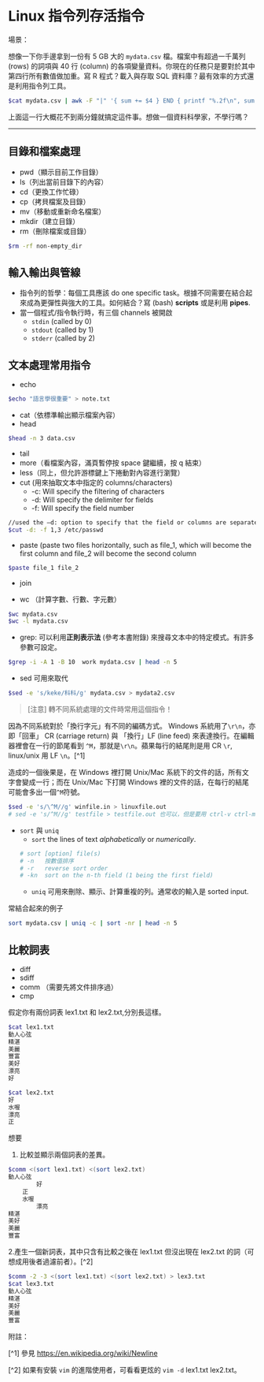 # Linux 指令列存活指令

場景：

想像一下你手邊拿到一份有 5 GB 大的 `mydata.csv` 檔。檔案中有超過一千萬列 (rows) 的詞項與 40 行 (column) 的各項變量資料。你現在的任務只是要對於其中第四行所有數值做加重。寫 R 程式？載入與存取 SQL 資料庫？最有效率的方式還是利用指令列工具。

```bash
$cat mydata.csv | awk -F "|" '{ sum += $4 } END { printf "%.2f\n", sum }'
```
上面這一行大概花不到兩分鐘就搞定這件事。想做一個資料科學家，不學行嗎？


------
## 目錄和檔案處理
- pwd（顯示目前工作目錄）
- ls（列出當前目錄下的內容）
- cd（更換工作忙碌）
- cp（拷貝檔案及目錄）
- mv（移動或重新命名檔案）
- mkdir（建立目錄）
- rm（刪除檔案或目錄）

```bash
$rm -rf non-empty_dir
```

## 輸入輸出與管線

- 指令列的哲學：每個工具應該 do one specific task。根據不同需要在結合起來成為更彈性與強大的工具。如何結合？寫 (bash) **scripts** 或是利用 **pipes**.
- 當一個程式/指令執行時，有三個 channels 被開啟
    - `stdin` (called by 0)
    - `stdout` (called by 1)
    - `stderr` (called by 2)




## 文本處理常用指令

- echo

```bash
$echo "語言學很重要" > note.txt
```
- cat（依標準輸出顯示檔案內容）
- head

```bash
$head -n 3 data.csv
```
- tail
- more（看檔案內容，滿頁暫停按 space 鍵繼續，按 q 結束）
- less（同上，但允許游標鍵上下捲動對內容進行瀏覽）
- cut  (用來抽取文本中指定的 columns/characters)
  + -c: Will specify the filtering of characters
  + -d: Will specify the delimiter for fields
  + -f: Will specify the field number

```bash
//used the –d: option to specify that the field or columns are separated by a colon (:)
$cut -d: -f 1,3 /etc/passwd    
```
- paste (paste two files horizontally, such as file_1, which will become the first column and file_2 will become the second column

```bash
$paste file_1 file_2
```
- join 


- wc （計算字數、行數、字元數）

```bash
$wc mydata.csv
$wc -l mydata.csv
```
- grep: 可以利用**正則表示法** (參考本書附錄) 來搜尋文本中的特定模式。有許多參數可設定。

```bash
$grep -i -A 1 -B 10  work mydata.csv | head -n 5
```

- sed
可用來取代

```bash
$sed -e 's/keke/科科/g' mydata.csv > mydata2.csv
```

> [注意]  轉不同系統處理的文件時常用這個指令！

因為不同系統對於「換行字元」有不同的編碼方式。
Windows 系統用了`\r\n`，亦即「回車」 CR (carriage return) 與 「換行」LF (line feed) 來表達換行。在編輯器裡會在一行的節尾看到 `^M`，那就是`\r\n`。蘋果每行的結尾則是用 CR `\r`, linux/unix 用 LF `\n`。[^1]


造成的一個後果是，在 Windows 裡打開 Unix/Mac 系統下的文件的話，所有文字會變成一行；而在 Unix/Mac 下打開 Windows 裡的文件的話，在每行的結尾可能會多出一個`^M`符號。


```bash
$sed -e 's/\^M//g' winfile.in > linuxfile.out
# sed -e 's/^M//g' testfile > testfile.out 也可以，但是要用 ctrl-v ctrl-m 來打出 ^ 
```

- `sort` 與 `uniq`
    - `sort` the lines of text *alphabetically* or *numerically*.
    ```bash
    # sort [option] file(s) 
    # -n   按數值排序
    # -r   reverse sort order
    # -kn  sort on the n-th field (1 being the first field)
    ```
    - `uniq` 可用來刪除、顯示、計算重複的列。通常收的輸入是 sorted input.
    
常結合起來的例子
```bash
sort mydata.csv | uniq -c | sort -nr | head -n 5
```


## 比較詞表

- diff
- sdiff
- comm （需要先將文件排序過）
- cmp

假定你有兩份詞表 lex1.txt 和 lex2.txt,分別長這樣。

```bash
$cat lex1.txt
動人心弦
精湛
美麗
豐富
美好
漂亮
好

$cat lex2.txt
好
水喔
漂亮
正

```

想要
1. 比較並顯示兩個詞表的差異。

```bash
$comm <(sort lex1.txt) <(sort lex2.txt)
動人心弦
		好
	正
	水喔
		漂亮
精湛
美好
美麗
豐富

```

2.產生一個新詞表，其中只含有比較之後在 lex1.txt 但沒出現在 lex2.txt 的詞（可想成用後者過濾前者）。[^2] 



```bash
$comm -2 -3 <(sort lex1.txt) <(sort lex2.txt) > lex3.txt
$cat lex3.txt
動人心弦
精湛
美好
美麗
豐富
```




附註：

[^1] 參見 https://en.wikipedia.org/wiki/Newline

[^2] 如果有安裝 `vim` 的進階使用者，可看看更炫的 `vim -d` lex1.txt lex2.txt。
